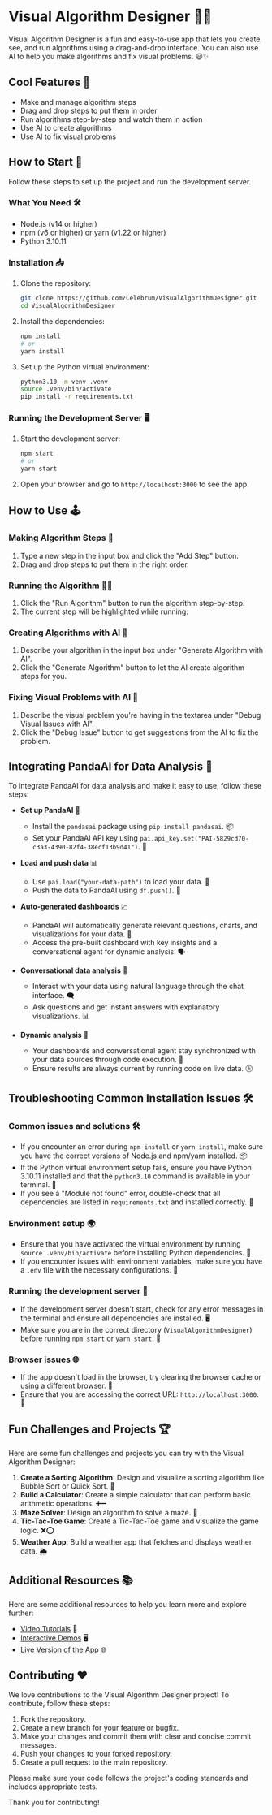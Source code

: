 # Visual Algorithm Designer 🎨🤖

Visual Algorithm Designer is a fun and easy-to-use app that lets you create, see, and run algorithms using a drag-and-drop interface. You can also use AI to help you make algorithms and fix visual problems. 😃✨

## Cool Features 🎉

- Make and manage algorithm steps
- Drag and drop steps to put them in order
- Run algorithms step-by-step and watch them in action
- Use AI to create algorithms
- Use AI to fix visual problems

## How to Start 🚀

Follow these steps to set up the project and run the development server.

### What You Need 🛠️

- Node.js (v14 or higher)
- npm (v6 or higher) or yarn (v1.22 or higher)
- Python 3.10.11

### Installation 📥

1. Clone the repository:

   ```bash
   git clone https://github.com/Celebrum/VisualAlgorithmDesigner.git
   cd VisualAlgorithmDesigner
   ```

2. Install the dependencies:

   ```bash
   npm install
   # or
   yarn install
   ```

3. Set up the Python virtual environment:

   ```bash
   python3.10 -m venv .venv
   source .venv/bin/activate
   pip install -r requirements.txt
   ```

### Running the Development Server 🖥️

1. Start the development server:

   ```bash
   npm start
   # or
   yarn start
   ```

2. Open your browser and go to `http://localhost:3000` to see the app.

## How to Use 🕹️

### Making Algorithm Steps 🧩

1. Type a new step in the input box and click the "Add Step" button.
2. Drag and drop steps to put them in the right order.

### Running the Algorithm 🏃‍♂️

1. Click the "Run Algorithm" button to run the algorithm step-by-step.
2. The current step will be highlighted while running.

### Creating Algorithms with AI 🤖

1. Describe your algorithm in the input box under "Generate Algorithm with AI".
2. Click the "Generate Algorithm" button to let the AI create algorithm steps for you.

### Fixing Visual Problems with AI 🐞

1. Describe the visual problem you're having in the textarea under "Debug Visual Issues with AI".
2. Click the "Debug Issue" button to get suggestions from the AI to fix the problem.

## Integrating PandaAI for Data Analysis 🐼

To integrate PandaAI for data analysis and make it easy to use, follow these steps:

* **Set up PandaAI** 🐼
  * Install the `pandasai` package using `pip install pandasai`. 📦
  * Set your PandaAI API key using `pai.api_key.set("PAI-5829cd70-c3a3-4390-82f4-38ecf13b9d41")`. 🔑

* **Load and push data** 📊
  * Use `pai.load("your-data-path")` to load your data. 📂
  * Push the data to PandaAI using `df.push()`. 🚀

* **Auto-generated dashboards** 📈
  * PandaAI will automatically generate relevant questions, charts, and visualizations for your data. 🎨
  * Access the pre-built dashboard with key insights and a conversational agent for dynamic analysis. 🗣️

* **Conversational data analysis** 💬
  * Interact with your data using natural language through the chat interface. 🗨️
  * Ask questions and get instant answers with explanatory visualizations. 📊

* **Dynamic analysis** 🔄
  * Your dashboards and conversational agent stay synchronized with your data sources through code execution. 🧩
  * Ensure results are always current by running code on live data. 🕒

## Troubleshooting Common Installation Issues 🛠️

### Common issues and solutions 🛠️
* If you encounter an error during `npm install` or `yarn install`, make sure you have the correct versions of Node.js and npm/yarn installed. 📦
* If the Python virtual environment setup fails, ensure you have Python 3.10.11 installed and that the `python3.10` command is available in your terminal. 🐍
* If you see a "Module not found" error, double-check that all dependencies are listed in `requirements.txt` and installed correctly. 📜

### Environment setup 🌍
* Ensure that you have activated the virtual environment by running `source .venv/bin/activate` before installing Python dependencies. 🔄
* If you encounter issues with environment variables, make sure you have a `.env` file with the necessary configurations. 🔧

### Running the development server 🚀
* If the development server doesn't start, check for any error messages in the terminal and ensure all dependencies are installed. 🖥️
* Make sure you are in the correct directory (`VisualAlgorithmDesigner`) before running `npm start` or `yarn start`. 📂

### Browser issues 🌐
* If the app doesn't load in the browser, try clearing the browser cache or using a different browser. 🧹
* Ensure that you are accessing the correct URL: `http://localhost:3000`. 🔗

## Fun Challenges and Projects 🏆

Here are some fun challenges and projects you can try with the Visual Algorithm Designer:

1. **Create a Sorting Algorithm**: Design and visualize a sorting algorithm like Bubble Sort or Quick Sort. 🧩
2. **Build a Calculator**: Create a simple calculator that can perform basic arithmetic operations. ➕➖
3. **Maze Solver**: Design an algorithm to solve a maze. 🧩
4. **Tic-Tac-Toe Game**: Create a Tic-Tac-Toe game and visualize the game logic. ❌⭕
5. **Weather App**: Build a weather app that fetches and displays weather data. 🌦️

## Additional Resources 📚

Here are some additional resources to help you learn more and explore further:

* [Video Tutorials](https://www.example.com/video-tutorials) 🎥
* [Interactive Demos](https://www.example.com/interactive-demos) 🖥️
* [Live Version of the App](https://www.example.com/live-version) 🌐

## Contributing ❤️

We love contributions to the Visual Algorithm Designer project! To contribute, follow these steps:

1. Fork the repository.
2. Create a new branch for your feature or bugfix.
3. Make your changes and commit them with clear and concise commit messages.
4. Push your changes to your forked repository.
5. Create a pull request to the main repository.

Please make sure your code follows the project's coding standards and includes appropriate tests.

Thank you for contributing!
